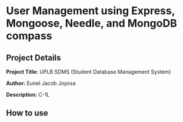 # User Management using Express, Mongoose, Needle, and MongoDB compass

## Project Details

**Project Title:** UPLB SDMS (Student Database Management System)

**Author:** Eunel Jacob Joyosa

**Description:** C-1L

## How to use
